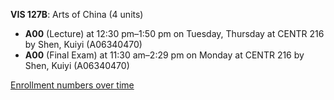 **VIS 127B**: Arts of China (4 units)

- **A00** (Lecture) at 12:30 pm–1:50 pm on Tuesday, Thursday at CENTR 216 by Shen, Kuiyi (A06340470)
- **A00** (Final Exam) at 11:30 am–2:29 pm on Monday at CENTR 216 by Shen, Kuiyi (A06340470)

[Enrollment numbers over time](./VIS127B.tsv)
